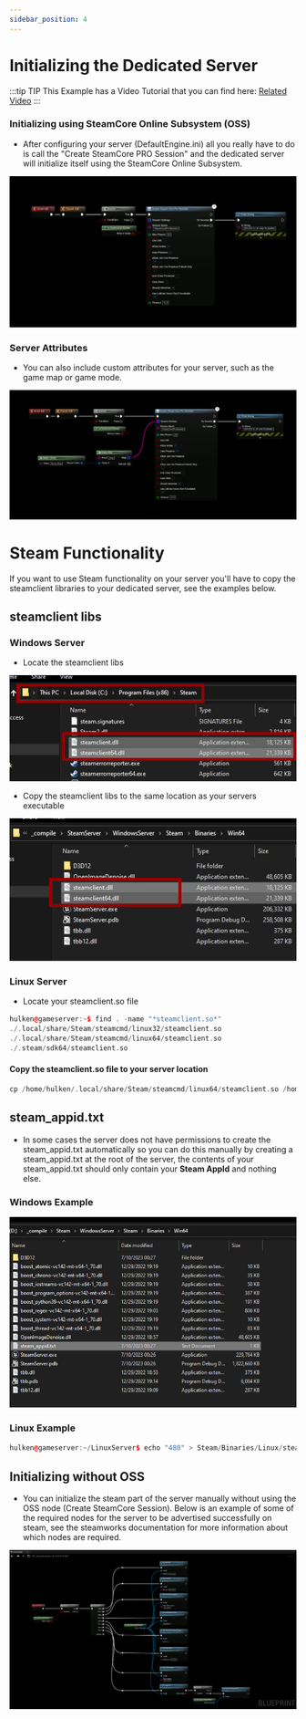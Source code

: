```yaml
---
sidebar_position: 4
---
```


# Initializing the Dedicated Server
:::tip TIP
This Example has a Video Tutorial that you can find here: [Related Video](../../videos/dedicated-server.mdx)
:::

### Initializing using SteamCore Online Subsystem (OSS)
- After configuring your server (DefaultEngine.ini) all you really have to do is call the "Create SteamCore PRO Session" and the dedicated server will initialize itself using the SteamCore Online Subsystem.

![Image](../../../../static/img/init_dedicated_server_oss.png)

### Server Attributes
- You can also include custom attributes for your server, such as the game map or game mode.

![Image](../../../../static/img/init_dedicated_server_oss_attributes.png)

# Steam Functionality
If you want to use Steam functionality on your server you'll have to copy the steamclient libraries to your dedicated server, see the examples below.

## steamclient libs

### Windows Server
- Locate the steamclient libs

![Libs](../../../../static/img/steam_libs_windows.jpg)

- Copy the steamclient libs to the same location as your servers executable

![Libs](../../../../static/img/steam_libs_windows_2.jpg)

### Linux Server
- Locate your steamclient.so file

```cpp
hulken@gameserver:~$ find . -name "*steamclient.so*"
./.local/share/Steam/steamcmd/linux32/steamclient.so
./.local/share/Steam/steamcmd/linux64/steamclient.so
./.steam/sdk64/steamclient.so
``` 

#### Copy the steamclient.so file to your server location
```cpp
cp /home/hulken/.local/share/Steam/steamcmd/linux64/steamclient.so /home/hulken/LinuxServer/STEAM/Binaries/Linux/
```

## steam_appid.txt
- In some cases the server does not have permissions to create the steam_appid.txt automatically so you can do this manually by creating a steam_appid.txt at the root of the server, the contents of your steam_appid.txt should only contain your **Steam AppId** and nothing else.

### Windows Example
![Libs](../../../../static/img/steamappid.png)

### Linux Example
```cpp
hulken@gameserver:~/LinuxServer$ echo "480" > Steam/Binaries/Linux/steam_appid.txt
```

## Initializing without OSS
- You can initialize the steam part of the server manually without using the OSS node (Create SteamCore Session). Below is an example of some of the required nodes for the server to be advertised successfully on steam, see the steamworks documentation for more information about which nodes are required.

![Initializing](../../../../static/img/init_dedicated_server.png)